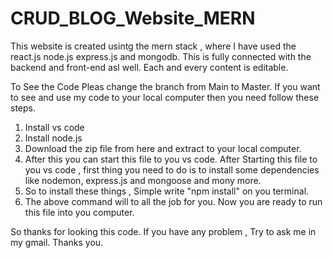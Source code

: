 # CRUD_BLOG_Website_MERN
This website is created  usintg the mern stack , where I have used the react.js node.js express.js and mongodb. This is fully connected with the backend and front-end asl well. Each and every content is editable. 


To See the Code Pleas change the branch from Main to Master. If you want to see and use my code to your local computer then you need follow these steps.
1. Install vs code
2. Install node.js
3. Download the zip file from here and extract to your local computer. 
4. After this you can start this file to you vs code.
After Starting this file to you vs code , first thing you need to do is to install some dependencies like 
nodemon, express.js and mongoose and mony more. 
5. So to install these things , Simple write "npm install" on you terminal.
6. The above command will to all the job for you. Now you are ready to run this file into you computer. 

So thanks for looking this code. If you have any problem , Try to ask me in my gmail. 
Thanks you. 
